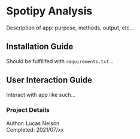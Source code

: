 # Spotipy Analysis
Description of app: purpose, methods, output, etc...

## Installation Guide
Should be fulfillfed with `requirements.txt`...

## User Interaction Guide
Interact with app like such...

### Project Details
Author: Lucas Nelson <br>
Completed: 2021/07/xx

